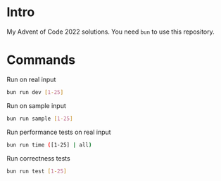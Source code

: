 # Intro

My Advent of Code 2022 solutions. You need `bun` to use this repository.

# Commands

Run on real input

```bash
bun run dev [1-25]
```

Run on sample input

```bash
bun run sample [1-25]
```

Run performance tests on real input

```bash
bun run time ([1-25] | all)
```

Run correctness tests

```bash
bun run test [1-25]
```
